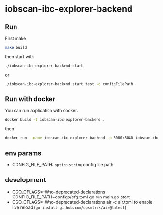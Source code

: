 # iobscan-ibc-explorer-backend

## Run

First make

```bash
make build
```

then start with

```bash
./iobscan-ibc-explorer-backend start
```

or

```bash
./iobscan-ibc-explorer-backend start test -c configFilePath
```

## Run with docker

You can run application with docker.

```bash
docker build -t iobscan-ibc-explorer-backend .
```

then

```bash
docker run --name iobscan-ibc-explorer-backend -p 8080:8080 iobscan-ibc-explorer-backend
```

## env params

- CONFIG_FILE_PATH: `option` `string` config file path

## development

- CGO_CFLAGS=-Wno-deprecated-declarations CONFIG_FILE_PATH=configs/cfg.toml go run main.go start
- CGO_CFLAGS=-Wno-deprecated-declarations air -c air.toml to enable live reload (`go install github.com/cosmtrek/air@latest`)
